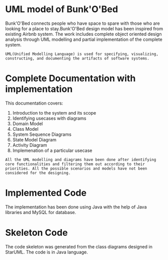 # UML model of Bunk'O'Bed
  Bunk'O'Bed connects people who have space to spare with those who are looking for a place to stay.Bunk'O'Bed design model has been inspired from existing Airbnb system. The work   includes complete object oriented design analysis through UML modelling and partial implementation of the complete system. 
  
    UML(Unified Modelling Language) is used for specifying, visualizing, constructing, and documenting the artifacts of software systems.
# Complete Documentation with implementation
  This documentation covers:
  1. Introduction to the system and its scope
  2. Identifying usecases with diagrams
  3. Domain Model
  4. Class Model
  5. System Sequence Diagrams
  6. State Model Diagram
  7. Activity Diagram
  8. Implemenation of a particular usecase
  
    All the UML modelling and diagrams have been done after identifying core functionalities and filtering them out according to their priorities. All the possible scenarios and models have not been considered for the designing.
# Implemented Code
  The implementation has been done using Java with the help of Java libraries and MySQL for database.
# Skeleton Code
  The code skeleton was generated from the class diagrams designed in StarUML. The code is in Java language.
